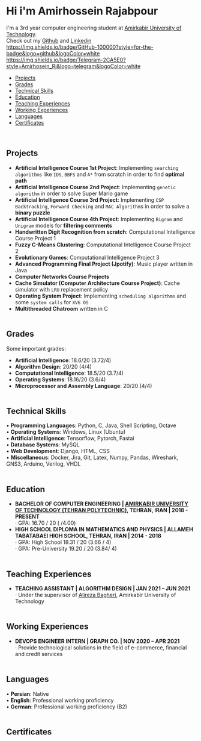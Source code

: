 # Hi i'm Amirhossein Rajabpour
I'm a 3rd year computer engineering student at [Amirkabir University of Technology](https://aut.ac.ir/). <br>
Check out my [Github](https://github.com/Amirhossein-Rajabpour) and [Linkedin]() <br>
https://img.shields.io/badge/GitHub-100000?style=for-the-badge&logo=github&logoColor=white <br>
https://img.shields.io/badge/Telegram-2CA5E0?style=Amirhosein_Rj&logo=telegram&logoColor=white <br>
- [Projects](#projects)
- [Grades](#grades)
- [Technical Skills](#technical-skills)
- [Education](#education)
- [Teaching Experiences](#teaching-experiences)
- [Working Experiences](#working-experiences)
- [Languages](#languages)
- [Certificates](#certificates)
<br>

## Projects
* **Artificial Intelligence Course 1st Project**: Implementing `searching algorithms` like `IDS`, `BBFS` and `A*` from scratch in order to find **optimal path**
* **Artificial Intelligence Course 2nd Project**: Implementing `genetic algorithm` in order to solve Super Mario game
* **Artificial Intelligence Course 3rd Project**: Implementing `CSP Backtracking`, `Forward Checking` and `MAC Algorithm`s in order to solve a **binary puzzle**
* **Artificial Intelligence Course 4th Project**: Implementing `Bigram` and `Unigram` models for **filtering comments**
* **Handwritten Digit Recognition from scratch**: Computational Intelligence Course Project 1
* **Fuzzy C-Means Clustering**: Computational Intelligence Course Project 2
* **Evolutionary Games**: Computational Intelligence Project 3
* **Advanced Programming Final Project (Jpotify)**: Music player written in Java
* **Computer Networks Course Projects**
* **Cache Simulator (Computer Architecture Course Project)**: Cache simulator with `LRU` replacement policy
* **Operating System Project**: Implementing `scheduling algorithms` and some `system calls` for `XV6 OS`
* **Multithreaded Chatroom** written in C <br> <br>


## Grades
Some important grades:
* **Artificial Intelligence**: 18.6/20 (3.72/4)
* **Algorithm Design**: 20/20 (4/4)
* **Computational Intelligence**: 18.5/20 (3.7/4)
* **Operating Systems**: 18.16/20 (3.6/4)
* **Microprocessor and Assembly Language**: 20/20 (4/4) <br> <br>


## Technical Skills
•	**Programming Languages**: Python, C, Java, Shell Scripting, Octave <br>
•	**Operating Systems**: Windows, Linux (Ubuntu) <br>
•	**Artificial Intelligence**: Tensorflow, Pytorch, Fastai <br>
•	**Database Systems**: MySQL <br>
•	**Web Development**: Django, HTML, CSS <br>
•	**Miscellaneous**: Docker, Jira, Git, Latex, Numpy, Pandas, Wireshark, GNS3, Arduino, Verilog, VHDL <br> <br>


## Education
* **BACHELOR OF COMPUTER ENGINEERING | [AMIRKABIR UNIVERSITY OF TECHNOLOGY (TEHRAN POLYTECHNIC)](https://aut.ac.ir/), TEHRAN, IRAN | 2018 - PRESENT** <br>
·	GPA: 16.70 / 20 ( /4.00)
* **HIGH SCHOOL DIPLOMA IN MATHEMATICS AND PHYSICS | ALLAMEH TABATABAEI HIGH SCHOOL, TEHRAN, IRAN | 2014 - 2018** <br>
·	GPA: High School 18.31 / 20 (3.66 / 4) <br>
·	GPA: Pre-University 19.20 / 20 (3.84/ 4) <br> <br>


## Teaching Experiences
* **TEACHING ASSISTANT | ALGORITHM DESIGN | JAN 2021 – JUN 2021** <br>
·	Under the supervisor of [Alireza Bagheri](https://aut.ac.ir/cv/2072/Alireza%20Bagheri), Amirkabir University of Technology <br> <br>


## Working Experiences
* **DEVOPS ENGINEER INTERN | GRAPH CO. | NOV 2020 – APR 2021** <br>
·	Provide technological solutions in the field of e-commerce, financial and credit services <br> <br>


## Languages
•	**Persian**: Native <br>
•	**English**: Professional working proficiency <br>
•	**German**: Professional working proficiency (B2) <br> <br>


## Certificates
